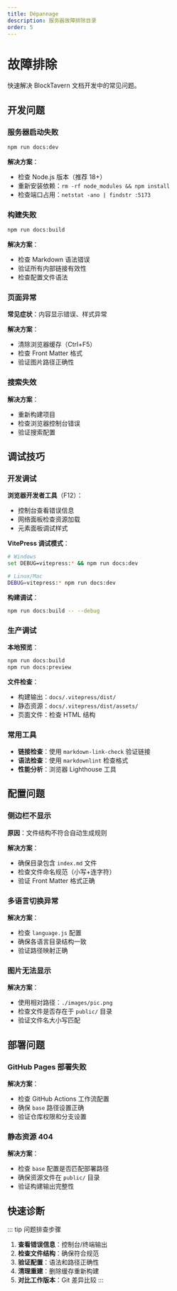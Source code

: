 ```yaml
---
title: Dépannage
description: 服务器故障排除目录
order: 5
---
```


# 故障排除

快速解决 BlockTavern 文档开发中的常见问题。

## 开发问题

### 服务器启动失败

```bash
npm run docs:dev
```

**解决方案**：
- 检查 Node.js 版本（推荐 18+）
- 重新安装依赖：`rm -rf node_modules && npm install`
- 检查端口占用：`netstat -ano | findstr :5173`

### 构建失败

```bash
npm run docs:build
```

**解决方案**：
- 检查 Markdown 语法错误
- 验证所有内部链接有效性
- 检查配置文件语法

### 页面异常

**常见症状**：内容显示错误、样式异常

**解决方案**：
- 清除浏览器缓存（Ctrl+F5）
- 检查 Front Matter 格式
- 验证图片路径正确性

### 搜索失效

**解决方案**：
- 重新构建项目
- 检查浏览器控制台错误
- 验证搜索配置

## 调试技巧

### 开发调试

**浏览器开发者工具**（F12）：
- 控制台查看错误信息
- 网络面板检查资源加载
- 元素面板调试样式

**VitePress 调试模式**：
```bash
# Windows
set DEBUG=vitepress:* && npm run docs:dev

# Linux/Mac
DEBUG=vitepress:* npm run docs:dev
```

**构建调试**：
```bash
npm run docs:build -- --debug
```

### 生产调试

**本地预览**：
```bash
npm run docs:build
npm run docs:preview
```

**文件检查**：
- 构建输出：`docs/.vitepress/dist/`
- 静态资源：`docs/.vitepress/dist/assets/`
- 页面文件：检查 HTML 结构

### 常用工具

- **链接检查**：使用 `markdown-link-check` 验证链接
- **语法检查**：使用 `markdownlint` 检查格式
- **性能分析**：浏览器 Lighthouse 工具

## 配置问题

### 侧边栏不显示

**原因**：文件结构不符合自动生成规则

**解决方案**：
- 确保目录包含 `index.md` 文件
- 检查文件命名规范（小写+连字符）
- 验证 Front Matter 格式正确

### 多语言切换异常

**解决方案**：
- 检查 `language.js` 配置
- 确保各语言目录结构一致
- 验证路径映射正确

### 图片无法显示

**解决方案**：
- 使用相对路径：`./images/pic.png`
- 检查文件是否存在于 `public/` 目录
- 验证文件名大小写匹配

## 部署问题

### GitHub Pages 部署失败

**解决方案**：
- 检查 GitHub Actions 工作流配置
- 确保 `base` 路径设置正确
- 验证仓库权限和分支设置

### 静态资源 404

**解决方案**：
- 检查 `base` 配置是否匹配部署路径
- 确保资源文件在 `public/` 目录
- 验证构建输出完整性

## 快速诊断

::: tip 问题排查步骤
1. **查看错误信息**：控制台/终端输出
2. **检查文件结构**：确保符合规范
3. **验证配置**：语法和路径正确性
4. **清理重建**：删除缓存重新构建
5. **对比工作版本**：Git 差异比较
:::

<Contributors />

<GitHistoryInformation />